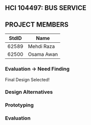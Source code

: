 ## HCI 104497: BUS SERVICE ##

## PROJECT MEMBERS ##
StdID | Name
------------ | -------------
62589 | Mehdi Raza
62500 | Osama Awan

### Evaluation -> Need Finding ###
Final Design Selected!

### Design Alternatives ###

### Prototyping ###

### Evaluation ###
